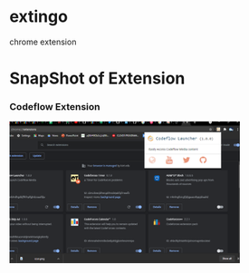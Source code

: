 # extingo
chrome extension

# SnapShot of Extension
### Codeflow Extension
<img align="left" src="Snapshot.png" height="250" > 
